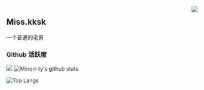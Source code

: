 <img align="right" src="https://count.getloli.com/get/@:?theme=rule34">

## Miss.kksk

一个普通的宅男
### Github 活跃度

[![](https://activity-graph.herokuapp.com/graph?username=xcw2333&theme=dracula)](https://github.com/ashutosh00710/github-readme-activity-graph)
![Minori-ty's github stats](https://github-readme-stats.vercel.app/api?username=xcw2333&show_icons=true&theme=vue)

![Top Langs](https://github-readme-stats.vercel.app/api/top-langs/?username=xcw2333)
